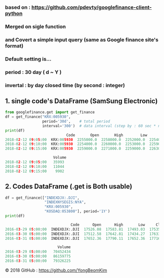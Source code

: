 
### based on : https://github.com/pdevty/googlefinance-client-python
### Merged on sigle function 
### and Covert a simple input query (same as Google finance site's format)

### Default setting is...
### period   : 30 day ( d ~ Y )
### invertal : by day closed time (by second : integer)


## 1. single code's DataFrame (SamSung Electronic)

```python
from googlefinance.get import get_finance
df = get_finance("KRX:005930",
                 period='30d',    # total period
                 interval='300')  # data interval (step by : 60 sec * n)
print(df)
                            Code       Open       High        Low      Close  \
2018-02-12 09:05:00  KRX:005930  2255000.0  2258000.0  2252000.0  2254000.0
2018-02-12 09:10:00  KRX:005930  2254000.0  2260000.0  2253000.0  2259000.0
2018-02-12 09:15:00  KRX:005930  2259000.0  2271000.0  2259000.0  2263000.0

                      Volume
2018-02-12 09:05:00   35993
2018-02-12 09:10:00   11044
2018-02-12 09:15:00    9902
```


## 2. Codes DataFrame (.get is Both usable)
```python
df = get_finance(["INDEXDJX:.DJI",
                  "INDEXNYSEGIS:NYA",
                  "KRX:005930",
                  "KOSDAQ:053800"], period='1Y')
print(df)

                              Code      Open      High       Low     Close  \
2016-03-29 05:00:00  INDEXDJX:.DJI  17526.08  17583.81  17493.03  17535.39
2016-03-30 05:00:00  INDEXDJX:.DJI  17512.58  17642.81  17434.27  17633.11
2016-03-31 05:00:00  INDEXDJX:.DJI  17652.36  17790.11  17652.36  17716.66

                        Volume
2016-03-29 05:00:00   70452434
2016-03-30 05:00:00   86159775
2016-03-31 05:00:00   79326225
```

© 2018 GitHub : https://github.com/YongBeomKim
